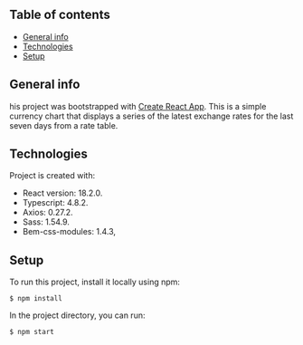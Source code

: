 ## Table of contents
* [General info](#general-info)
* [Technologies](#technologies)
* [Setup](#setup)

## General info
his project was bootstrapped with [Create React App](https://github.com/facebook/create-react-app). This is a simple currency chart that displays a series of the latest exchange rates for the last seven days from a rate table.
	
## Technologies
Project is created with:
* React version: 18.2.0.
* Typescript: 4.8.2.
* Axios: 0.27.2.
* Sass: 1.54.9.
* Bem-css-modules: 1.4.3,
     
	
## Setup
To run this project, install it locally using npm:

```
$ npm install
```

In the project directory, you can run:

```
$ npm start
```
